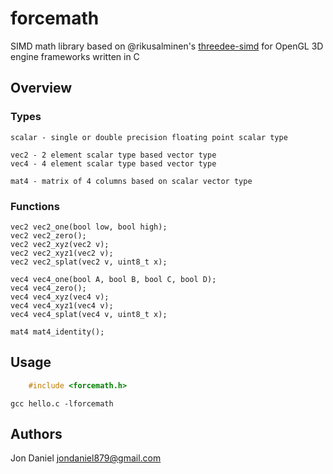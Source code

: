 # forcemath

SIMD math library based on @rikusalminen's [threedee-simd](http://github.com/rikusalminen/threedee-simd) for OpenGL 3D engine frameworks written in C

## Overview
	
### Types

	scalar - single or double precision floating point scalar type

	vec2 - 2 element scalar type based vector type
	vec4 - 4 element scalar type based vector type

	mat4 - matrix of 4 columns based on scalar vector type

### Functions

	vec2 vec2_one(bool low, bool high);
	vec2 vec2_zero();
	vec2 vec2_xyz(vec2 v);
	vec2 vec2_xyz1(vec2 v);
	vec2 vec2_splat(vec2 v, uint8_t x);
	
	vec4 vec4_one(bool A, bool B, bool C, bool D);
	vec4 vec4_zero();
	vec4 vec4_xyz(vec4 v);
	vec4 vec4_xyz1(vec4 v);
	vec4 vec4_splat(vec4 v, uint8_t x);

	mat4 mat4_identity();
## Usage

```c
	#include <forcemath.h>
```

`gcc hello.c -lforcemath`

## Authors

Jon Daniel <jondaniel879@gmail.com>
